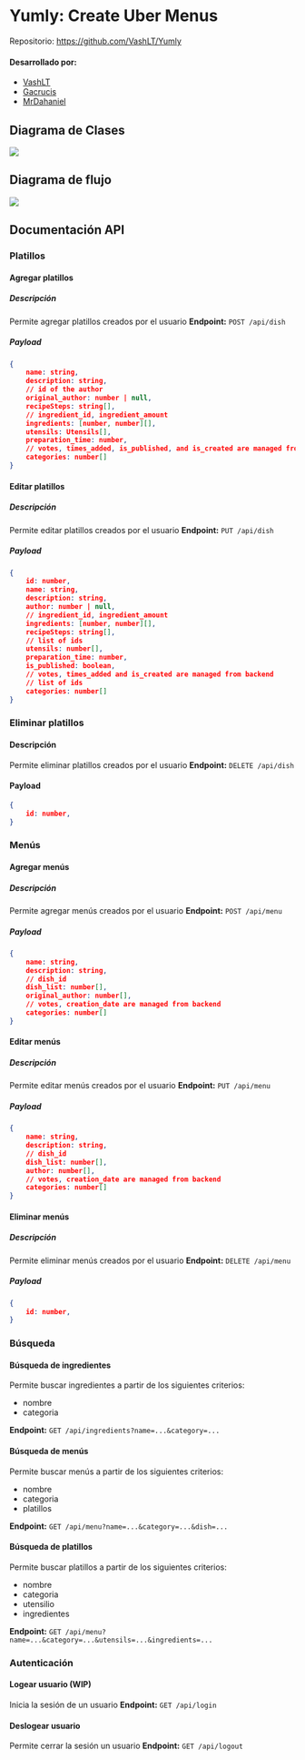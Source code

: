 # Yumly: Create Uber Menus

Repositorio: https://github.com/VashLT/Yumly

#### Desarrollado por:

-   [VashLT](https://www.github.com/VashLT)
-   [Gacrucis](https://www.github.com/Gacrucis)
-   [MrDahaniel](https://www.github.com/MrDahaniel)

## Diagrama de Clases

![](https://i.imgur.com/81XmEub.png)

## Diagrama de flujo

<img src="https://i.imgur.com/VNLsMvF.png" />

## Documentación API

### Platillos

#### Agregar platillos

##### Descripción

Permite agregar platillos creados por el usuario
**Endpoint:** `POST /api/dish`

##### Payload

```json
{
    name: string,
    description: string,
    // id of the author
    original_author: number | null,
    recipeSteps: string[],
    // ingredient_id, ingredient_amount
    ingredients: [number, number][],
    utensils: Utensils[],
    preparation_time: number,
    // votes, times_added, is_published, and is_created are managed from backend
    categories: number[]
}
```

#### Editar platillos

##### Descripción

Permite editar platillos creados por el usuario
**Endpoint:** `PUT /api/dish`

##### Payload

```json
{
    id: number,
    name: string,
    description: string,
    author: number | null,
    // ingredient_id, ingredient_amount
    ingredients: [number, number][],
    recipeSteps: string[],
    // list of ids
    utensils: number[],
    preparation_time: number,
    is_published: boolean,
    // votes, times_added and is_created are managed from backend
    // list of ids
    categories: number[]
}
```

### Eliminar platillos

#### Descripción

Permite eliminar platillos creados por el usuario
**Endpoint:** `DELETE /api/dish`

#### Payload

```json
{
    id: number,
}
```

### Menús

#### Agregar menús

##### Descripción

Permite agregar menús creados por el usuario
**Endpoint:** `POST /api/menu`

##### Payload

```json
{
    name: string,
    description: string,
    // dish_id
    dish_list: number[],
    original_author: number[],
    // votes, creation_date are managed from backend
    categories: number[]
}
```

#### Editar menús

##### Descripción

Permite editar menús creados por el usuario
**Endpoint:** `PUT /api/menu`

##### Payload

```json
{
    name: string,
    description: string,
    // dish_id
    dish_list: number[],
    author: number[],
    // votes, creation_date are managed from backend
    categories: number[]
}
```

#### Eliminar menús

##### Descripción

Permite eliminar menús creados por el usuario
**Endpoint:** `DELETE /api/menu`

##### Payload

```json
{
    id: number,
}
```

### Búsqueda

#### Búsqueda de ingredientes

Permite buscar ingredientes a partir de los siguientes criterios:

-   nombre
-   categoria

**Endpoint:** `GET /api/ingredients?name=...&category=...`

#### Búsqueda de menús

Permite buscar menús a partir de los siguientes criterios:

-   nombre
-   categoria
-   platillos

**Endpoint:** `GET /api/menu?name=...&category=...&dish=...`

#### Búsqueda de platillos

Permite buscar platillos a partir de los siguientes criterios:

-   nombre
-   categoria
-   utensilio
-   ingredientes

**Endpoint:** `GET /api/menu?name=...&category=...&utensils=...&ingredients=...`

### Autenticación

#### Logear usuario (WIP)

Inicia la sesión de un usuario
**Endpoint:** `GET /api/login`

#### Deslogear usuario

Permite cerrar la sesión un usuario
**Endpoint:** `GET /api/logout`

